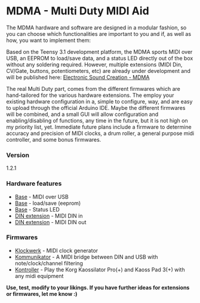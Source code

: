 # MDMA - Multi Duty MIDI Aid

The MDMA hardware and software are designed in a modular fashion, so you can choose which functionalities are important to you and if, as well as how, you want to implement them:

Based on the Teensy 3.1 development platform, the MDMA sports MIDI over USB, an EEPROM to load/save data, and a status LED directly out of the box without any soldering required. However, multiple extensions (MIDI Din, CV/Gate, buttons, potentiometers, etc) are already under development and will be published here: [Electronic Sound Creation - MDMA][mdma]

The real Multi Duty part, comes from the different firmwares which are hand-tailored for the various hardware extensions. The employ your existing hardware configuration in a, simple to configure, way, and are easy to upload through the official Arduino IDE. Maybe the different firmwares will be combined, and a small GUI will allow configuration and enabling/disabling of functions, any time in the future, but it is not high on my priority list, yet. Immediate future plans include a firmware to determine accuracy and precision of MIDI clocks, a drum roller, a general purpose midi controller, and some bonus firmwares.


### Version
1.2.1

### Hardware features
- [Base][mdma] - MIDI over USB
- [Base][mdma] - load/save (eeprom)
- [Base][mdma] - Status LED
- [DIN extension][midification] - MIDI DIN in
- [DIN extension][midification] - MIDI DIN out

### Firmwares
- [Klockwerk][klockwerk] - MIDI clock generator
- [Kommunikator][kommunikator] - A MIDI bridge between DIN and USB with note/clock/channel filtering
- [Kontroller][kontroller] - Play the Korg Kaossilator Pro(+) and Kaoss Pad 3(+) with any midi equipment

**Use, test, modify to your likings. If you have further ideas for extensions or firmwares, let me know :)**

   [mdma]: <http://karg-music.blogspot.de/p/multi-duty-midi-aid.html>
   [midification]: <http://karg-music.blogspot.de/2016/01/midification.html>
   [klockwerk]: <http://karg-music.blogspot.de/2016/01/klockwerk-midi-clock-generator.html>
   [kommunikator]: <http://karg-music.blogspot.de/p/multi-duty-midi-aid.html>
   [kontroller]: <http://karg-music.blogspot.de/2015/11/play-kaossilator-pro-with-standard-midi.html>

